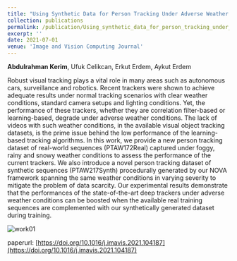 ```yaml
---
title: "Using Synthetic Data for Person Tracking Under Adverse Weather Conditions"
collection: publications
permalink: /publication/Using_synthetic_data_for_person_tracking_under_adverse_weather_conditions_IVCJ_2021
excerpt: ''
date: 2021-07-01
venue: 'Image and Vision Computing Journal'
---
```

**Abdulrahman Kerim**, Ufuk Celikcan, Erkut Erdem, Aykut Erdem

<p align= "justify">

Robust visual tracking plays a vital role in many areas such as autonomous cars, surveillance and robotics. Recent trackers
were shown to achieve adequate results under normal tracking scenarios with clear weather conditions, standard camera setups
and lighting conditions. Yet, the performance of these trackers, whether they are correlation filter-based or learning-based,
degrade under adverse weather conditions. The lack of videos with such weather conditions, in the available visual object tracking 
datasets, is the prime issue behind the low performance of the learning-based tracking algorithms. In this work, we provide a new
person tracking dataset of real-world sequences (PTAW172Real) captured under foggy, rainy and snowy weather conditions to assess the
performance of the current trackers. We also introduce a novel person tracking dataset of synthetic sequences (PTAW217Synth)
procedurally generated by our NOVA framework spanning the same weather conditions in varying severity to mitigate the problem of
data scarcity. Our experimental results demonstrate that the performances of the state-of-the-art deep trackers under adverse weather
conditions can be boosted when the available real training sequences are complemented with our synthetically generated dataset during
training.

</p>

![work01](https://github.com/A-Kerim/me/blob/2ca9562dce2b65e21d192c42b1a5240ec5a42c1b/images/papers/Using.png?raw=true)


paperurl: [https://doi.org/10.1016/j.imavis.2021.104187](https://doi.org/10.1016/j.imavis.2021.104187)
